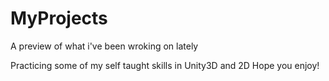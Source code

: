 # MyProjects
A preview of what i've been wroking on lately

Practicing some of my self taught skills in Unity3D and 2D
Hope you enjoy!
